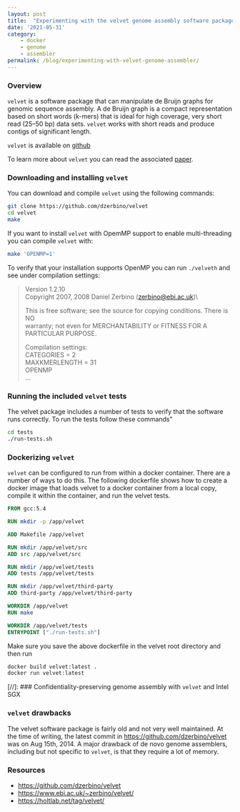 ```yaml
---
layout: post
title:  "Experimenting with the velvet genome assembly software package"
date: '2021-05-31'
category:
    - docker
    - genome
    - assembler
permalink: /blog/experimenting-with-velvet-genome-assembler/
---
```


### Overview

`velvet` is a software package that can manipulate de Bruijn graphs for genomic sequence assembly.
A de Bruijn graph is a compact representation based on short words (k-mers) that is ideal for high coverage,
very short read (25–50 bp) data sets. `velvet` works with short reads and produce contigs of significant length.

`velvet` is available on [github](https://github.com/dzerbino/velvet)

To learn more about `velvet` you can read the associated
[paper](https://genome.cshlp.org/content/18/5/821.short).

### Downloading and installing `velvet`

You can download and compile `velvet` using the following commands:

```bash
git clone https://github.com/dzerbino/velvet
cd velvet
make
```

If you want to install `velvet` with OpemMP support to enable multi-threading you can compile `velvet` with:

```bash
make 'OPENMP=1'
```

To verify that your installation supports OpenMP you can run `./velveth` and see under compilation settings:

> Version 1.2.10\
> Copyright 2007, 2008 Daniel Zerbino (zerbino@ebi.ac.uk)\
>
> This is free software; see the source for copying conditions.  There is NO\
> warranty; not even for MERCHANTABILITY or FITNESS FOR A PARTICULAR PURPOSE.
> 
> Compilation settings:\
> CATEGORIES = 2\
> MAXKMERLENGTH = 31\
> OPENMP\
> ...


### Running the included `velvet` tests

The velvet package includes a number of tests to verify that the software runs correctly.
To run the tests follow these commands"

```bash
cd tests
./run-tests.sh
```


### Dockerizing `velvet`

`velvet` can be configured to run from within a docker container. There are a number of ways to do this.
The following dockerfile shows how to create a docker image that
loads velvet to a docker container from a local copy, compile it within the container,
and run the velvet tests.

```dockerfile
FROM gcc:5.4

RUN mkdir -p /app/velvet

ADD Makefile /app/velvet

RUN mkdir /app/velvet/src
ADD src /app/velvet/src

RUN mkdir /app/velvet/tests
ADD tests /app/velvet/tests

RUN mkdir /app/velvet/third-party
ADD third-party /app/velvet/third-party

WORKDIR /app/velvet
RUN make

WORKDIR /app/velvet/tests
ENTRYPOINT ["./run-tests.sh"]
```

Make sure you save the above dockerfile in the velvet root directory and then run

```bash
docker build velvet:latest .
docker run velvet:latest
```

[//]: ### Confidentiality-preserving genome assembly with `velvet` and Intel SGX

### `velvet` drawbacks
The velvet software package is fairly old and not very well maintained. At the time of writing,
the latest commit in https://github.com/dzerbino/velvet was on Aug 15th, 2014. A major drawback
of de novo genome assemblers, including but not specific to `velvet`, is that they require a lot
of memory.


### Resources

* https://github.com/dzerbino/velvet
* https://www.ebi.ac.uk/~zerbino/velvet/
* https://holtlab.net/tag/velvet/
